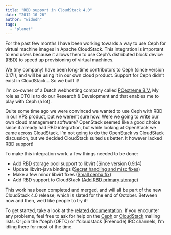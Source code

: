 ```yaml
---
title: "RBD support in CloudStack 4.0"
date: "2012-10-26"
author: "widodh"
tags: 
  - "planet"
---
```


For the past few months I have been working towards a way to use Ceph for virtual machine images in Apache CloudStack. This integration is important to end users because it allows them to use Ceph’s distributed block device (RBD) to speed up provisioning of virtual machines.

We (my company) have been long-time contributors to Ceph (since version 0.17!), and will be using it in our own cloud product. Support for Ceph didn’t exist in CloudStack… So we built it!

I’m co-owner of a Dutch webhosting company called [PCextreme B.V.](http://www.pcextreme.com/) My role as CTO is to do our Research & Development and that enables me to play with Ceph (a lot).

Quite some time ago we were convinced we wanted to use Ceph with RBD in our VPS product, but we weren’t sure how. Were we going to write our own cloud management software? OpenStack seemed like a good choice since it already had RBD integration, but while looking at OpenStack we came across CloudStack. I’m not going to do the OpenStack vs CloudStack discussion, but we decided CloudStack suited us better. It however lacked RBD support!

To make this integration work, a few things needed to be done:

- Add RBD storage pool support to libvirt (Since version [0.9.14](http://libvirt.org/git/?p=libvirt.git;a=commit;h=74951eadef85e2d100c7dc7bd9ae1093fbda722f))
- Update libvirt-java bindings ([Secret handling and misc fixes](http://libvirt.org/git/?p=libvirt-java.git&a=search&h=HEAD&st=author&s=wido))
- Make a few minor libvirt fixes ([Small cephx fix](http://libvirt.org/git/?p=libvirt.git;a=commitdiff;h=ccb94785007d33365d49dd566e194eb0a022148d))
- Add RBD support to CloudStack ([Add RBD primary storage](https://git-wip-us.apache.org/repos/asf?p=incubator-cloudstack.git;a=commit;h=406fd95d87bfcdbb282d65589ab1fb6e9fd0018a))

This work has been completed and merged, and will all be part of the new CloudStack 4.0 release, which is slated for the end of October. Between now and then, we’d like people to try it!

To get started, take a look at the [related documentation](http://eu.ceph.com/docs/master/rbd/rbd-cloudstack/). If you encounter any problems, feel free to ask for help on the [Ceph](http://ceph.com/resources/mailing-list-irc/) or [CloudStack](http://incubator.apache.org/cloudstack/mailing-lists.html) mailing lists. Or join the #ceph (OFTC) or #cloudstack (Freenode) IRC channels, I’m idling there for most of the time.

